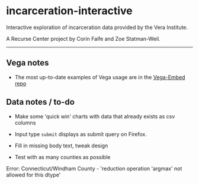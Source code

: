 # incarceration-interactive
Interactive exploration of incarceration data provided by the Vera Institute.

A Recurse Center project by Corin Faife and Zoe Statman-Weil.

---

## Vega notes
* The most up-to-date examples of Vega usage are in the [Vega-Embed repo](https://github.com/vega/vega-embed)


## Data notes / to-do
* Make some 'quick win' charts with data that already exists as csv columns

* Input type `submit` displays as submit query on Firefox.

* Fill in missing body text, tweak design

* Test with as many counties as possible

Error:
Connecticut/Windham County - 'reduction operation 'argmax' not allowed for this dtype'

